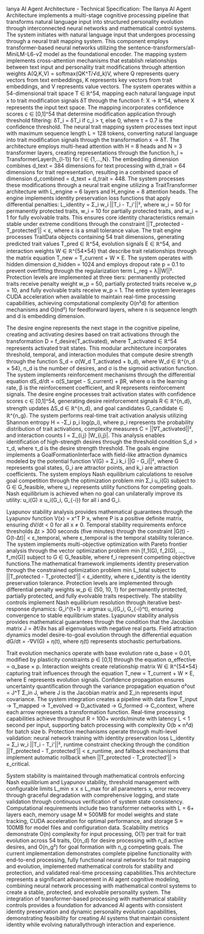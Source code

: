lanya AI Agent Architecture - Technical Specification:
The Ilanya AI Agent Architecture implements a multi-stage cognitive processing pipeline that transforms natural language input into structured personality evolution 
through interconnected neural networks and mathematical control systems.
The system initiates with natural language input that undergoes processing through a neural trait mapping system. This component employs transformer-based neural networks utilizing
the sentence-transformers/all-MiniLM-L6-v2 model as the foundational encoder.
The mapping system implements cross-attention mechanisms that establish relationships between text input and personality trait modifications through attention weights
A(Q,K,V) = softmax(QK^T/√d_k)V, where Q represents query vectors from text embeddings, K represents key vectors from trait embeddings, and V represents value vectors.
The system operates within a 54-dimensional trait space T ∈ ℝ^54, mapping each natural language input x to trait modification signals δT through the function f: X → ℝ^54, 
where X represents the input text space. The mapping incorporates confidence scores c ∈ [0,1]^54 that determine modification application through threshold filtering:
δT_i = δT_i if c_i > τ, else 0, where τ = 0.7 is the confidence threshold. The neural trait mapping system processes text input with maximum sequence length
L = 128 tokens, converting natural language into trait modification signals through the transformation x → δT.
The architecture employs multi-head attention with H = 8 heads and N = 3 transformer layers, creating representations through the function
h_l = TransformerLayer(h_{l-1}) for l ∈ {1,...,N}. The embedding dimension combines d_text = 384 dimensions for text processing with d_trait = 64 dimensions for trait representation, 
resulting in a combined space of dimension d_combined = d_text + d_trait = 448. The system processes these modifications through a neural trait engine utilizing a TraitTransformer architecture with
L_engine = 6 layers and H_engine = 8 attention heads. The engine implements identity preservation loss functions that apply differential penalties: 
L_identity = Σ_i w_i ||T_i - T_i'||², where w_i = 50 for permanently protected traits, w_i = 10 for partially protected traits, and w_i = 1 for fully evolvable traits. 
This ensures core identity characteristics remain stable under extreme conditions through the constraint ||T_protected - T_protected'|| < ε, where ε is a small tolerance value.
The trait engine processes TraitData objects containing 54 trait dimensions, generating predicted trait values T_pred ∈ ℝ^54, evolution signals E ∈ ℝ^54, and interaction weights W ∈ ℝ^{54×54}
that describe trait relationships through the matrix equation T_new = T_current + W × E. The system operates with hidden dimension d_hidden = 1024 and employs dropout rate p = 0.1 
to prevent overfitting through the regularization term L_reg = λ||W||². Protection levels are implemented at three tiers: permanently protected traits receive penalty weight w_p = 50,
partially protected traits receive w_p = 10, and fully evolvable traits receive w_p = 1. The entire system leverages CUDA acceleration when available to maintain real-time processing capabilities,
achieving computational complexity O(n²d) for attention mechanisms and O(nd²) for feedforward layers, where n is sequence length and d is embedding dimension.


The desire engine represents the next stage in the cognitive pipeline, creating and activating desires based on trait activations through the transformation
D = f_desire(T_activated), where T_activated ∈ ℝ^54 represents activated trait states. This modular architecture incorporates threshold, temporal,
 and interaction modules that compute desire strength through the function S_d = σ(W_d T_activated + b_d), where W_d ∈ ℝ^{n_d × 54}, n_d is the number of desires,
  and σ is the sigmoid activation function. The system implements reinforcement mechanisms through the differential equation dS_d/dt = α(S_target - S_current) + βR, 
  where α is the learning rate, β is the reinforcement coefficient, and R represents reinforcement signals.
The desire engine processes trait activation states with confidence scores c ∈ [0,1]^54, generating desire reinforcement signals R ∈ ℝ^{n_d}, strength updates ΔS_d ∈ ℝ^{n_d},
 and goal candidates G_candidate ∈ ℝ^{n_g}. The system performs real-time trait activation analysis utilizing Shannon entropy H = -Σ_i p_i log(p_i), 
 where p_i represents the probability distribution of trait activations, complexity measures C = ||∇T_activated||², and interaction counts I = Σ_{i,j} |W_{i,j}|. 
 This analysis enables identification of high-strength desires through the threshold condition S_d > τ_d, where τ_d is the desire strength threshold.
The goals engine implements a GoalFormationInterface with field-like attraction dynamics modeled by the potential function V(G) = Σ_i k_i ||G - G_i||², 
where G represents goal states, G_i are attractor points, and k_i are attraction coefficients. The system employs Nash equilibrium calculations to resolve goal competition through
the optimization problem min Σ_i u_i(G) subject to G ∈ G_feasible, where u_i represents utility functions for competing goals.
 Nash equilibrium is achieved when no goal can unilaterally improve its utility: u_i(G) ≥ u_i(G_i, G_{-i}) for all i and G_i.


Lyapunov stability analysis provides mathematical guarantees through the Lyapunov function V(x) = x^T P x, where P is a positive definite matrix, ensuring dV/dt < 0 for all x ≠ 0. 
Temporal stability requirements enforce thresholds Δt > 300 seconds (five minutes) through the constraint |G(t) - G(t-Δt)| < ε_temporal, where ε_temporal is the temporal stability tolerance.
The system implements multi-objective optimization with Pareto frontier analysis through the vector optimization problem min [f_1(G), f_2(G), ..., f_m(G)] subject to G ∈ G_feasible,
where f_i represent competing objective functions.The mathematical framework implements identity preservation through the constrained optimization problem 
min L_total subject to ||T_protected - T_protected'|| < ε_identity, where ε_identity is the identity preservation tolerance. 
Protection levels are implemented through differential penalty weights w_p ∈ {50, 10, 1} for permanently protected, partially protected, and fully evolvable traits respectively.
The stability controls implement Nash equilibrium resolution through iterative best-response dynamics: G_i^{t+1} = argmax u_i(G_i, G_{-i}^t), ensuring convergence to stable equilibrium states.
Lyapunov stability analysis provides mathematical guarantees through the condition that the Jacobian matrix J = ∂f/∂x has all eigenvalues with negative real parts. 
Field attraction dynamics model desire-to-goal evolution through the differential equation dG/dt = -∇V(G) + η(t), where η(t) represents stochastic perturbations.

Trait evolution mechanics operate with base evolution rate α_base = 0.01, modified by plasticity constraints p ∈ [0,1] through the equation α_effective = α_base × p. 
Interaction weights create relationship matrix W ∈ ℝ^{54×54} capturing trait influences through the equation T_new = T_current + W × E, where E represents evolution signals.
Confidence propagation ensures uncertainty quantification through the variance propagation equation σ²out = J^T Σ_in J, where J is the Jacobian matrix and Σ_in represents input covariance.
The system integration creates a pipeline with data flow T_input → T_mapped → T_evolved → D_activated → G_formed → C_context, where each arrow represents a transformation function.
Real-time processing capabilities achieve throughput R = 100+ words/minute with latency L < 1 second per input, supporting batch processing with complexity O(b × n²d) for batch size b.
Protection mechanisms operate through multi-level validation: neural network training with identity preservation loss L_identity = Σ_i w_i ||T_i - T_i'||²,
runtime constraint checking through the condition ||T_protected - T_protected'|| < ε_runtime, and fallback mechanisms that implement automatic rollback when ||T_protected - T_protected'|| > ε_critical.

System stability is maintained through mathematical controls enforcing Nash equilibrium and Lyapunov stability, threshold management with configurable limits L_min ≤ x ≤ L_max for all parameters x,
error recovery through graceful degradation with comprehensive logging, and state validation through continuous verification of system state consistency.
Computational requirements include two transformer networks with L = 6+ layers each, memory usage M ≈ 500MB for model weights and state tracking, CUDA acceleration for optimal performance,
and storage S ≈ 100MB for model files and configuration data. Scalability metrics demonstrate O(n) complexity for input processing, O(1) per trait for trait evolution across 54 traits,
O(n_d) for desire processing with n_d active desires, and O(n_g²) for goal formation with n_g competing goals.
The current implementation demonstrates complete pipeline functionality with end-to-end processing, fully functional neural networks for trait mapping and evolution, 
implemented mathematical controls for stability and protection, and validated real-time processing capabilities.This architecture represents a significant advancement in AI agent cognitive modeling,
combining neural network processing with mathematical control systems to create a stable, protected, and evolvable personality system. 
The integration of transformer-based processing with mathematical stability controls provides a foundation for advanced AI agents 
with consistent identity preservation and dynamic personality evolution capabilities, demonstrating feasibility for creating AI systems
that maintain consistent identity while evolving naturallythrough interaction and experience.